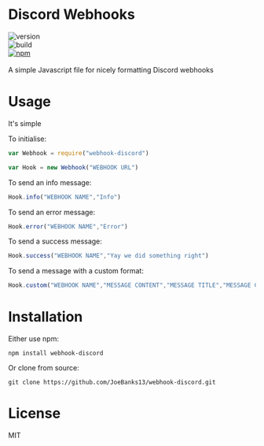 # Discord Webhooks
![version](https://img.shields.io/npm/v/webhook-discord.svg "Version")
<br/>
![build](https://img.shields.io/travis/JoeBanks13/webhook-discord.svg "Build status")
<br/>
[![npm](https://img.shields.io/npm/dt/webhook-discord.svg)]()
<br/>
<br/>
A simple Javascript file for nicely formatting Discord webhooks

# Usage
It's simple

To initialise:
```js
var Webhook = require("webhook-discord")

var Hook = new Webhook("WEBHOOK URL")
```

To send an info message:
```js
Hook.info("WEBHOOK NAME","Info")
```

To send an error message:
```js
Hook.error("WEBHOOK NAME","Error")
```

To send a success message:
```js
Hook.success("WEBHOOK NAME","Yay we did something right")
```

To send a message with a custom format:
```js
Hook.custom("WEBHOOK NAME","MESSAGE CONTENT","MESSAGE TITLE","MESSAGE COLOUR (optional)")
```

# Installation
Either use npm:
```
npm install webhook-discord
```
Or clone from source:
```
git clone https://github.com/JoeBanks13/webhook-discord.git
```

# License

MIT